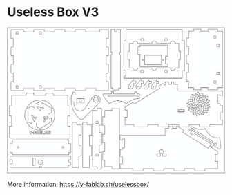 # Useless Box V3

![Preview](./laser-cut/Preview.png)

More information: https://y-fablab.ch/uselessbox/